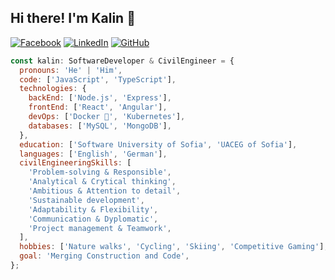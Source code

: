 ## Hi there! I'm Kalin 👋

[![Facebook](https://img.shields.io/badge/-Facebook-00B2FF?style=flat-square&logo=Facebook&logoColor=white)](https://www.facebook.com/kalin.hristov.5)
[![LinkedIn](https://img.shields.io/badge/-LinkedIn-0e76a8?style=flat-square&logo=Linkedin&logoColor=white)](https://www.linkedin.com/in/kalinhristovdeveloper)
[![GitHub](https://img.shields.io/badge/-Github-000000?style=flat-square&logo=Github&logoColor=white)](https://github.com/kalinsky-dev)

```javascript
const kalin: SoftwareDeveloper & CivilEngineer = {
  pronouns: 'He' | 'Him',
  code: ['JavaScript', 'TypeScript'],
  technologies: {
    backEnd: ['Node.js', 'Express'],
    frontEnd: ['React', 'Angular'],
    devOps: ['Docker 🐳', 'Kubernetes'],
    databases: ['MySQL', 'MongoDB'],
  },
  education: ['Software University of Sofia', 'UACEG of Sofia'],
  languages: ['English', 'German'],
  civilEngineeringSkills: [
    'Problem-solving & Responsible',
    'Analytical & Crytical thinking',
    'Ambitious & Attention to detail',
    'Sustainable development',
    'Adaptability & Flexibility',
    'Communication & Dyplomatic',
    'Project management & Teamwork',
  ],
  hobbies: ['Nature walks', 'Cycling', 'Skiing', 'Competitive Gaming'],
  goal: 'Merging Construction and Code',
};
```
